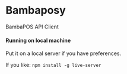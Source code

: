 # Bambaposy
BambaPOS API Client

#### Running on local machine

Put it on a local server if you have preferences.

If you like: `npm install -g live-server`
